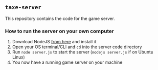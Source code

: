 ## `taxe-server`

This repository contains the code for the game server. 

### How to run the server on your own computer

1. Download NodeJS [from here](http://nodejs.org/download/) and install it
2. Open your OS terminal/CLI and `cd` into the server code directory
3. Run `node server.js` to start the server (`nodejs server.js` if on Ubuntu Linux)
4. You now have a running game server on your machine
